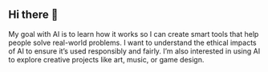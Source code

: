 ## Hi there 👋

<!--
**26fogarc-crypto/26fogarc-crypto** is a ✨ _special_ ✨ repository because its `README.md` (this file) appears on your GitHub profile.

Here are some ideas to get you started:

- 🔭 I’m currently working on ...
- 🌱 I’m currently learning ...
- 👯 I’m looking to collaborate on ...
- 🤔 I’m looking for help with ...
- 💬 Ask me about ...
- 📫 How to reach me: ...
- 😄 Pronouns: ...
- ⚡ Fun fact: ...
-->My goal with AI is to learn how it works so I can create smart tools that help people solve real-world problems. I want to understand the ethical impacts of AI to ensure it’s used responsibly and fairly. I’m also interested in using AI to explore creative projects like art, music, or game design.

